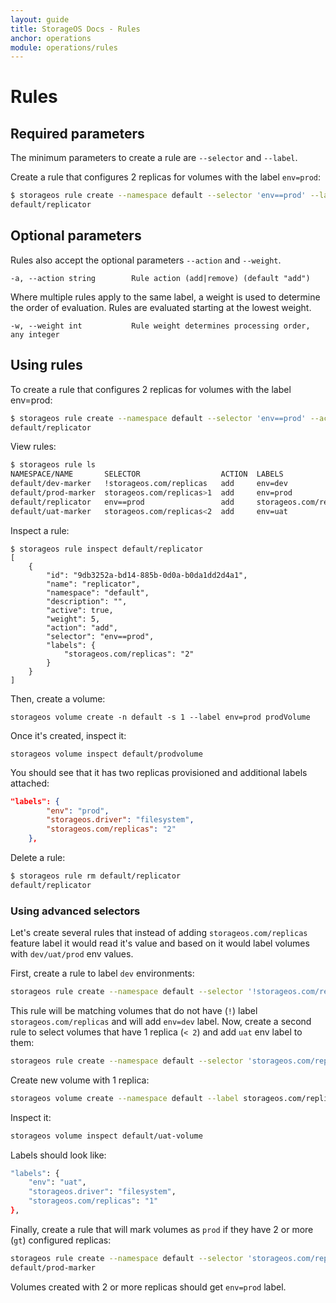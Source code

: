 ```yaml
---
layout: guide
title: StorageOS Docs - Rules
anchor: operations
module: operations/rules
---
```


# Rules

## Required parameters

The minimum parameters to create a rule are `--selector` and `--label`.

Create a rule that configures 2 replicas for volumes with the label `env=prod`:

```bash
$ storageos rule create --namespace default --selector 'env==prod' --label storageos.com/replicas=2 replicator
default/replicator
```

## Optional parameters

Rules also accept the optional parameters `--action` and `--weight`.

`-a, --action string        Rule action (add|remove) (default "add")`

Where multiple rules apply to the same label, a weight is used to determine the
order of evaluation. Rules are evaluated starting at the lowest weight.

`-w, --weight int           Rule weight determines processing order, any integer`



## Using rules

To create a rule that configures 2 replicas for volumes with the label env=prod:

```bash
$ storageos rule create --namespace default --selector 'env==prod' --action add --label storageos.com/replicas=2 replicator
default/replicator
```

View rules:

```bash
$ storageos rule ls
NAMESPACE/NAME       SELECTOR                  ACTION  LABELS
default/dev-marker   !storageos.com/replicas   add     env=dev
default/prod-marker  storageos.com/replicas>1  add     env=prod
default/replicator   env==prod                 add     storageos.com/replicas=2
default/uat-marker   storageos.com/replicas<2  add     env=uat
```

Inspect a rule:

```
$ storageos rule inspect default/replicator
[
    {
        "id": "9db3252a-bd14-885b-0d0a-b0da1dd2d4a1",
        "name": "replicator",
        "namespace": "default",
        "description": "",
        "active": true,
        "weight": 5,
        "action": "add",
        "selector": "env==prod",
        "labels": {
            "storageos.com/replicas": "2"
        }
    }
]
```

Then, create a volume:

    storageos volume create -n default -s 1 --label env=prod prodVolume

Once it's created, inspect it:


    storageos volume inspect default/prodvolume

You should see that it has two replicas provisioned and additional labels attached:

```json
"labels": {
        "env": "prod",
        "storageos.driver": "filesystem",
        "storageos.com/replicas": "2"
    },
```

Delete a rule:

```bash
$ storageos rule rm default/replicator
default/replicator
```

### Using advanced selectors

Let's create several rules that instead of adding `storageos.com/replicas`
feature label it would read it's value and based on it would label volumes with
`dev/uat/prod` env values.

First, create a rule to label `dev` environments:

```bash
storageos rule create --namespace default --selector '!storageos.com/replicas' --action add --label env=dev dev-marker
```

This rule will be matching volumes that do not have (`!`) label `storageos.com/replicas` and will add `env=dev`
label.  Now, create a second rule to select volumes that have 1 replica (`< 2`) and add `uat` env label to them:

```bash
storageos rule create --namespace default --selector 'storageos.com/replicas<2' --action add --label env=uat uat-marker
```

Create new volume with 1 replica:

```bash
storageos volume create --namespace default --label storageos.com/replicas=1 uat-volume
```

Inspect it:

```bash
storageos volume inspect default/uat-volume
```

Labels should look like:

```bash
"labels": {
    "env": "uat",
    "storageos.driver": "filesystem",
    "storageos.com/replicas": "1"
},
```

Finally, create a rule that will mark volumes as `prod` if they have 2 or more
(`gt`) configured replicas:

```bash
storageos rule create --namespace default --selector 'storageos.com/replicas>1' --label env=prod prod-marker
default/prod-marker
```

Volumes created with 2 or more replicas should get `env=prod` label.
